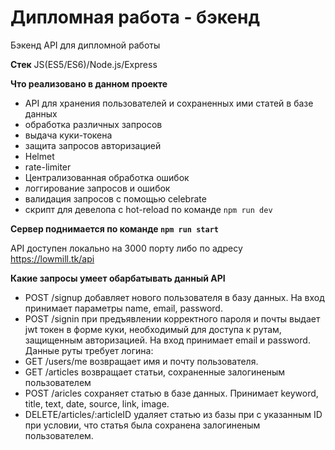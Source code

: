 # Дипломная работа - бэкенд

Бэкенд API для дипломной работы 

**Стек** JS(ES5/ES6)/Node.js/Express


**Что реализовано в данном проекте**

- API для хранения пользователей и сохраненных ими статей в базе данных
- обработка различных запросов
- выдача куки-токена
- защита запросов авторизацией
- Helmet
- rate-limiter
- Централизованная обработка ошибок
- логгирование запросов и ошибок
- валидация запросов с помощью celebrate
- скрипт для девелопа с hot-reload по команде `npm run dev`

**Cервер поднимается по команде `npm run start`**

API доступен локально на 3000 порту либо по адресу https://lowmill.tk/api

**Какие запросы умеет обарбатывать данный API**

- POST /signup добавляет нового пользователя в базу данных. На вход принимает параметры name, email, password.
- POST /signin при предъявлении корректного пароля и почты выдает jwt токен в форме куки, необходимый для доступа к рутам, защищенным авторизацией. На вход принимает email и password.
Данные руты требует логина:
- GET /users/me возвращает имя и почту пользователя.
- GET /articles возвращает статьи, сохраненные залогиненым пользователем
- POST /aricles сохраняет статью в базе данных. Принимает keyword, title, text, date, source, link, image.
- DELETE/articles/:articleID удаляет статью из базы при с указанным ID при условии, что статья была сохранена залогиненым пользователем.

